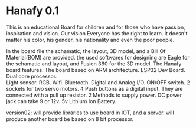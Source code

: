 # Hanafy 0.1
This is an educational Board for children and for those who have passion, inspiration and vision. 
Our vision 
Everyone has the right to learn. it doesn't matter his color, his gender, his nationality and even the poor people.    

In the board file the schamatic, the layout, 3D model, and a Bill Of Material(BOM) are provided. the used softwares for designing are Eagle for the schamatic and layout, and Fusion 360 for the 3D model.
The Hanafy board features: 
  The board based on ARM architecture.
  ESP32 Dev Board. Dual core processor.  
  Light sensor.
  RGB.
  Wifi.
  Bluetooth.
  Digital and Analog I/O. 
  ON/OFF switch.
  2 sockets for two servo motors. 
  4 Push buttons as a digital input. 
  They are connected with a pull up resistor.
  2 Methods to supply power. 
    DC power jack can take 9 or 12v.
    5v Lithium Ion Battery. 
    
version02: 
  will provide libraries to use board in IOT, and a server.
  will produce another board be based on 8 bit processor.
  
